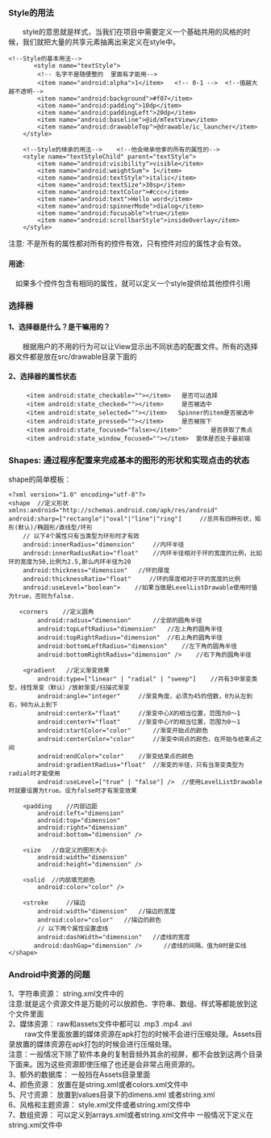 ### Style的用法
&emsp;&emsp;style的意思就是样式，当我们在项目中需要定义一个基础共用的风格的时候，我们就把大量的共享元素抽离出来定义在style中。
```
<!--Style的基本用法-->
       <style name="textStyle">
        <!-- 名字不是随便整的  里面有才能用-->
        <item name="android:alpha">1</item>   <!-- 0-1 -->  <!--值越大越不透明-->
        <item name="android:background">#f07</item>
        <item name="android:padding">10dp</item>
        <item name="android:paddingLeft">20dp</item>
        <item name="android:baseline">@id/mTextView</item>
        <item name="android:drawableTop">@drawable/ic_launcher</item>  
    </style>

    <!--Style的继承的用法-->    <!--他会继承他爹的所有的属性的-->
    <style name="textStyleChild" parent="textStyle">
        <item name="android:visibility">visible</item>
        <item name="android:weightSum">	1</item>
        <item name="android:textStyle">italic</item>
        <item name="android:textSize">30sp</item>
        <item name="android:textColor">#ccc</item>
        <item name="android:text">Hello word</item>
        <item name="android:spinnerMode">dialog</item>
        <item name="android:focusable">true</item>
        <item name="android:scrollbarStyle">insideOverlay</item>
    </style>
```
注意: 不是所有的属性都对所有的控件有效，只有控件对应的属性才会有效。
#### 用途:
&emsp;如果多个控件包含有相同的属性，就可以定义一个style提供给其他控件引用
### 选择器
#### 1、选择器是什么？是干嘛用的？
&emsp;&emsp;根据用户的不用的行为可以让View显示出不同状态的配置文件。所有的选择器文件都是放在src/drawable目录下面的
#### 2、选择器的属性状态
```
     <item android:state_checkable=""></item>   是否可以选择 
     <item android:state_checked=""></item>     是否被选中
     <item android:state_selected=""></item>   Spinner的item是否被选中
     <item android:state_pressed=""></item>     是否被按下
     <item android:state_focused="false></item>"        是否获取了焦点
     <item android:state_window_focused=""></item>  窗体是否处于最前端
```
### Shapes: 通过程序配置来完成基本的图形的形状和实现点击的状态
shape的简单模板：
```
<?xml version="1.0" encoding="utf-8"?>  
<shape  //定义形状
xmlns:android="http://schemas.android.com/apk/res/android"  
android:sharp=["rectangle"|"oval"|"line"|"ring"]     //总共有四种形状，矩形(默认)/椭圆形/直线型/环形
    // 以下4个属性只有当类型为环形时才有效  
    android:innerRadius="dimension"     //内环半径  
    android:innerRadiusRatio="float"    //内环半径相对于环的宽度的比例，比如环的宽度为50,比例为2.5,那么内环半径为20  
    android:thickness="dimension"   //环的厚度  
    android:thicknessRatio="float"     //环的厚度相对于环的宽度的比例  
    android:useLevel="boolean">    //如果当做是LevelListDrawable使用时值为true，否则为false.  

   <corners    //定义圆角  
        android:radius="dimension"      //全部的圆角半径  
        android:topLeftRadius="dimension"   //左上角的圆角半径  
        android:topRightRadius="dimension"  //右上角的圆角半径  
        android:bottomLeftRadius="dimension"    //左下角的圆角半径  
        android:bottomRightRadius="dimension" />    //右下角的圆角半径  
  
    <gradient   //定义渐变效果  
        android:type=["linear" | "radial" | "sweep"]    //共有3中渐变类型，线性渐变（默认）/放射渐变/扫描式渐变  
        android:angle="integer"     //渐变角度，必须为45的倍数，0为从左到右，90为从上到下  
        android:centerX="float"     //渐变中心X的相当位置，范围为0～1  
        android:centerY="float"     //渐变中心Y的相当位置，范围为0～1  
        android:startColor="color"      //渐变开始点的颜色  
        android:centerColor="color"     //渐变中间点的颜色，在开始与结束点之间  
        android:endColor="color"    //渐变结束点的颜色  
        android:gradientRadius="float"  //渐变的半径，只有当渐变类型为radial时才能使用  
        android:useLevel=["true" | "false"] />  //使用LevelListDrawable时就要设置为true。设为false时才有渐变效果  

    <padding    //内部边距  
        android:left="dimension"  
        android:top="dimension"  
        android:right="dimension"  
        android:bottom="dimension" />  
  
    <size   //自定义的图形大小  
        android:width="dimension"  
        android:height="dimension" />  

    <solid  //内部填充颜色  
        android:color="color" />  

    <stroke     //描边  
        android:width="dimension"   //描边的宽度  
        android:color="color"   //描边的颜色  
        // 以下两个属性设置虚线  
        android:dashWidth="dimension"   //虚线的宽度 
       android:dashGap="dimension" />      //虚线的间隔，值为0时是实线 
</shape>  
```
### Android中资源的问题
1、字符串资源：   string.xml文件中的     
注意:就是这个资源文件是万能的可以放颜色、字符串、数组、样式等都能放到这个文件里面  
2、媒体资源： raw和assets文件中都可以 .mp3 .mp4 .avi  
&emsp;&emsp; raw文件里面放置的媒体资源在apk打包的时候不会进行压缩处理。Assets目录放置的媒体资源在apk打包的时候会进行压缩处理。  
注意：一般情况下除了软件本身的复制音频外其余的视屏，都不会放到这两个目录下面来。因为这些资源即使压缩了也还是会非常占用资源的。  
3、额外的数据库： 一般挡在Assets目录里面  
4、颜色资源： 放置在是string.xml或者colors.xml文件中  
5、尺寸资源： 放置到values目录下的dimens.xml 或者string.xml  
6、风格和主题资源： style.xml文件或者string.xml文件中  
7、数组资源： 可以定义到arrays.xml或者string.xml文件中 一般情况下定义在string.xml文件中  

